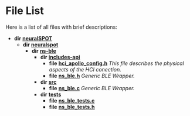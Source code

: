 
# File List

Here is a list of all files with brief descriptions:


* **dir** [**neuralSPOT**](dir_75594cce7c7773aa3cb253214bf56510.md)     
    * **dir** [**neuralspot**](dir_b737d82f35ec218ac5a7ef4105db9c0e.md)     
        * **dir** [**ns-ble**](dir_ec3c5c5ea2d338d436d6fa61f38fc381.md)     
            * **dir** [**includes-api**](dir_4e48286ed5350b74cbe32681da7dff10.md)     
                * **file** [**hci\_apollo\_config.h**](hci__apollo__config_8h.md) _This file describes the physical aspects of the HCI conection._     
                * **file** [**ns\_ble.h**](ns__ble_8h.md) _Generic BLE Wrapper._     
            * **dir** [**src**](dir_cf8bc0902f5dfb1bbd89749c3ff54123.md)     
                * **file** [**ns\_ble.c**](ns__ble_8c.md) _Generic BLE Wrapper._     
            * **dir** [**tests**](dir_8983aa85a9e91ac6633429bf8b0fa928.md)     
                * **file** [**ns\_ble\_tests.c**](ns__ble__tests_8c.md)     
                * **file** [**ns\_ble\_tests.h**](ns__ble__tests_8h.md)     

